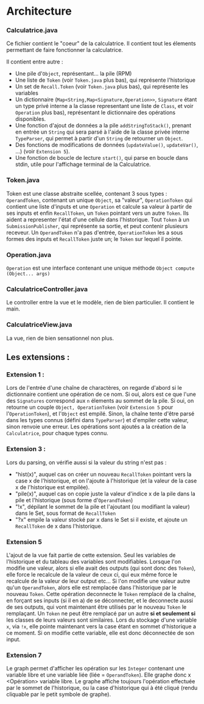 # Architecture

### Calculatrice.java

Ce fichier contient le "coeur" de la calculatrice. Il contient tout les élements
permettant de faire fonctionner la calculatrice.

Il contient entre autre :
* Une pile d'`Object`, représentant... la pile (RPM)
* Une liste de `Token` (voir `Token.java` plus bas), qui représente l'historique
* Un set de `Recall.Token` (voir `Token.java` plus bas), qui représente les
variables
* Un dictionnaire (`Map<String,Map<Signature,Operation>>`, `Signature` étant un
type privé interne a la classe representant une liste de `Class`, et voir `Operation`
plus bas), représentant le dictionnaire des opérations disponibles.
* Une fonction d'ajout de données a la pile `addStringToStack()`, prenant en entrée
un `String` qui sera parsé à l'aide de la classe privée interne `TypeParser`, qui
permet à partir d'un `String` de retourner un `Object`.
* Des fonctions de modifications de données (`updateValue()`, `updateVar()`, ...)
(voir `Extension 5`).
* Une fonction de boucle de lecture `start()`, qui parse en boucle dans stdin,
utile pour l'affichage terminal de la Calculatrice.

### Token.java

Token est une classe abstraite scellée, contenant 3 sous types : `OperandToken`,
contenant un unique `Object`, sa "valeur", `OperationToken` qui contient une liste
d'inputs et une `Operation` et calcule sa valeur à partir de ses inputs et enfin
`RecallToken`, un `Token` pointant vers un autre `Token`.
Ils aident a representer l'état d'une cellule dans l'historique.
Tout `Token` à un `SubmissionPublisher`, qui représente sa sortie, et peut
contenir plusieurs receveur. Un `OperandToken` n'a pas d'entrée, `OperationToken`
les a sous formes des inputs et `RecallToken` juste un; le `Token` sur lequel il pointe.

### Operation.java 

`Operation` est une interface contenant une unique méthode `Object compute (Object... args)`

### CalculatriceController.java

Le controller entre la vue et le modèle, rien de bien particulier. Il contient
le main.

### CalculatriceView.java

La vue, rien de bien sensationnel non plus.

## Les extensions : 

### Extension 1 :

Lors de l'entrée d'une chaîne de charactères, on regarde d'abord si le dictionnaire
contient une opération de ce nom. Si oui, alors est ce que l'une des `Signatures`
correspond aux `n` élements au sommet de la pile. Si oui, on retourne un couple
`Object, OperationToken` (voir `Extension 5` pour l'`OperationToken`), et l'`Object`
est empilé.
Sinon, la chaîne tente d'être parsé dans les types connus (défini dans `TypeParser`)
et d'empiler cette valeur, sinon renvoie une erreur.
Les opérations sont ajoutés a la création de la `Calculatrice`, pour chaque types
connu.

### Extension 3 :

Lors du parsing, on vérifie aussi si la valeur du string n'est pas :
* "hist(x)", auquel cas on créer un nouveau `RecallToken` pointant vers la case x de l'historique, et on l'ajoute
à l'historique (et la valeur de la case x de l'historique est empilée).
* "pile(x)", auquel cas on copie juste la valeur d'indice x de la pile dans la pile et l'historique (sous forme
d'`OperandToken`)
* "!x", dépilant le sommet de la pile et l'ajoutant (ou modifiant la valeur) dans le Set, sous format de `RecallToken`
* "?x" empile la valeur stocké par x dans le Set si il existe, et ajoute un `RecallToken` de x dans l'historique.

### Extension 5

L'ajout de la vue fait partie de cette extension.
Seul les variables de l'historique et du tableau des variables sont modifiables.
Lorsque l'on modifie une valeur, alors si elle avait des outputs (qui sont donc des
`Token`), elle force le recalcule de la valeur de ceux ci, qui eux même force le recalcule
de la valeur de leur output etc...
Si l'on modifie une valeur autre qu'un `OperandToken`, alors elle est remplacée dans l'historique
par le nouveau `Token`. Cette opération deconnecte le `Token` remplacé de la chaîne,
en forçant ses inputs (si il en a) de se déconnecter, et le deconnecte aussi de ses outputs,
qui vont maintenant être utilisés par le nouveau `Token` le remplaçant.
Un `Token` ne peut être remplacé par un autre **si et seulement si** les classes
de leurs valeurs sont similaires.
Lors du stockage d'une variable `x`, via `!x`, elle pointe maintenant vers la case
étant en sommet d'historique a ce moment.
Si on modifie cette variable, elle est donc déconnectée de son input.

### Extension 7

Le graph permet d'afficher les opération sur les `Integer` contenant une variable
libre et une variable liée (liée = `OperandToken`). Elle graphe donc x <Opération>
variable libre.
Le graphe affiche toujours l'opération effectuée par le sommet de l'historique,
ou la case d'historique qui à été cliqué (rendu cliquable par le petit symbole
de graphe).
